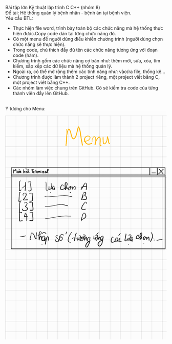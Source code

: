 Bài tập lớn Kỹ thuật lập trình C C++ (nhóm 8) <br/>
Đề tài: Hệ thống quản lý bệnh nhân - bệnh án tại bệnh viện.<br/>
Yêu cầu BTL:<br/>
- Thực hiện file word, trình bày toàn bộ các chức năng mà hệ thống thực hiện được.Copy code dán tại từng chức năng đó.<br/>
- Có một menu để người dùng điều khiển chương trình (người dùng chọn chức năng sẽ thực hiện).<br/>
- Trong code, chú thích đầy đủ tên các chức năng tương ứng với đoạn code (hàm).<br/>
- Chương trình gồm các chức năng cơ bản như: thêm mới, sửa, xóa, tìm kiếm, sắp xếp các dữ liệu mà hệ thống quản lý.<br/>
- Ngoài ra, có thể mở rộng thêm các tính năng như: vào/ra file, thống kê...<br/>
- Chương trình được làm thành 2 project riêng, một project viết bằng C, một project viết bằng C++.<br/>
- Các nhóm làm việc chung trên GitHub. Cô sẽ kiểm tra code của từng thành viên đẩy lên GitHub.<br/>
<br/>
Ý tưởng cho Menu:<br/>
<img src="https://github.com/NamAnh2k5/BTL-Ky-thuat-lap-trinh/blob/main/img/%C3%BD%20t%C6%B0%E1%BB%9Fng%20menu_240529_153811_0.png">
<br/>
